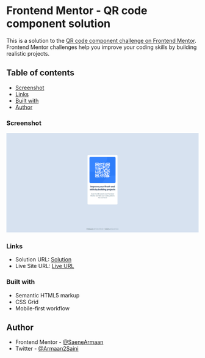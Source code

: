 # Frontend Mentor - QR code component solution

This is a solution to the [QR code component challenge on Frontend Mentor](https://www.frontendmentor.io/challenges/qr-code-component-iux_sIO_H). Frontend Mentor challenges help you improve your coding skills by building realistic projects.

## Table of contents

- [Screenshot](#screenshot)
- [Links](#links)
- [Built with](#built-with)
- [Author](#author)

### Screenshot

![](./screenshot.png)

### Links

- Solution URL: [Solution](https://github.com/SaeneArmaan/qr-code-component-main)
- Live Site URL: [Live URL](https://qr-code-main-component-saene.netlify.app/)

### Built with

- Semantic HTML5 markup
- CSS Grid
- Mobile-first workflow

## Author

- Frontend Mentor - [@SaeneArmaan](https://www.frontendmentor.io/profile/yourusername)
- Twitter - [@Armaan2Saini](https://x.com/Armaan2Saini)

